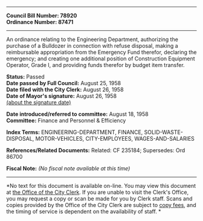 * * * * *  
  
**Council Bill Number: [](#h0)[](#h2)78920**   
**Ordinance Number: 87471**  
  
* * * * *  
  
An ordinance relating to the Engineering Department, authorizing the purchase of a Bulldozer in connection with refuse disposal, making a reimbursable appropriation from the Emergency Fund therefor, declaring the emergency; and creating one additional position of Construction Equipment Operator, Grade I, and providing funds therefor by budget item transfer.  
  
**Status:** Passed   
**Date passed by Full Council:** August 25, 1958   
**Date filed with the City Clerk:** August 26, 1958   
**Date of Mayor's signature:** August 26, 1958   
[(about the signature date)](/~public/approvaldate.htm)   
  
  
**Date introduced/referred to committee:** August 18, 1958   
**Committee:** Finance and Personnel & Efficiency   
  
**Index Terms:** ENGINEERING-DEPARTMENT, FINANCE, SOLID-WASTE-DISPOSAL, MOTOR-VEHICLES, CITY-EMPLOYEES, WAGES-AND-SALARIES  
  
**References/Related Documents:** Related: CF 235184; Supersedes: Ord 86700  
  
**Fiscal Note:** *(No fiscal note available at this time)*  
  
* * * * *  
  
*No text for this document is available on-line. You may view this document at [the Office of the City Clerk](http://www.seattle.gov/leg/clerk/contactUs.htm). If you are unable to visit the Clerk's Office, you may request a copy or scan be made for you by Clerk staff. Scans and copies provided by the Office of the City Clerk are subject to [copy fees](http://clerk.seattle.gov/~public/clerkfees.htm), and the timing of service is dependent on the availability of staff. *  
  
  
